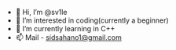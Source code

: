- 👋 Hi, I’m @sv1le
- 👀 I’m interested in coding(currently a beginner)
- 🌱 I’m currently learning in C++
- 📫 Mail - sidsahano1@gmail.com

<!---
sv1le/sv1le is a ✨ special ✨ repository because its `README.md` (this file) appears on your GitHub profile.
You can click the Preview link to take a look at your changes.
--->

